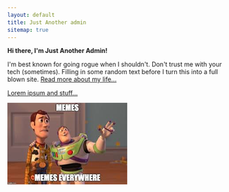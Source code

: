 ```yaml
---
layout: default
title: Just Another admin
sitemap: true
---
```


**Hi there, I'm Just Another Admin!**

I'm best known for going rogue when I shouldn't. Don't trust me with your tech (sometimes). Filling in some random text before I turn this into a full blown site.  <a href="/JustAnotherAdmin/about">Read more about my life...

Lorem ipsum and stuff...


![alt text](https://raw.githubusercontent.com/soccershoe/JustAnotherAdmin/master/images/memeseverywhere.jpg)


